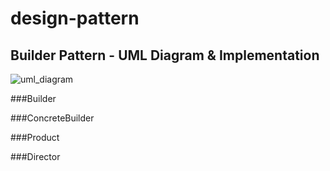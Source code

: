 # design-pattern

## Builder Pattern - UML Diagram & Implementation

![uml_diagram](https://dotnettricks.blob.core.windows.net/img/designpatterns/builder.png)


###Builder

###ConcreteBuilder

###Product

###Director
